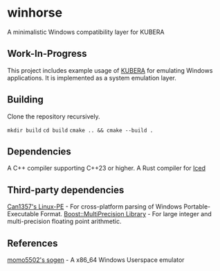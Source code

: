 # winhorse
A minimalistic Windows compatibility layer for KUBERA

## Work-In-Progress

This project includes example usage of [KUBERA](https://github.com/binsnake/KUBERA) for emulating Windows applications. 
It is implemented as a system emulation layer.

## Building

Clone the repository recursively.

`mkdir build`
`cd build`
`cmake .. && cmake --build .`

## Dependencies

A C++ compiler supporting C++23 or higher.
A Rust compiler for [Iced](https://github.com/binsnake/icedpp)

## Third-party dependencies

[Can1357's Linux-PE](https://github.com/can1357/linux-pe) - For cross-platform parsing of Windows Portable-Executable Format.
[Boost::MultiPrecision Library](https://github.com/boostorg/multiprecision) - For large integer and multi-precision floating point arithmetic.

## References

[momo5502's sogen](https://github.com/momo5502/sogen) - A x86_64 Windows Userspace emulator
